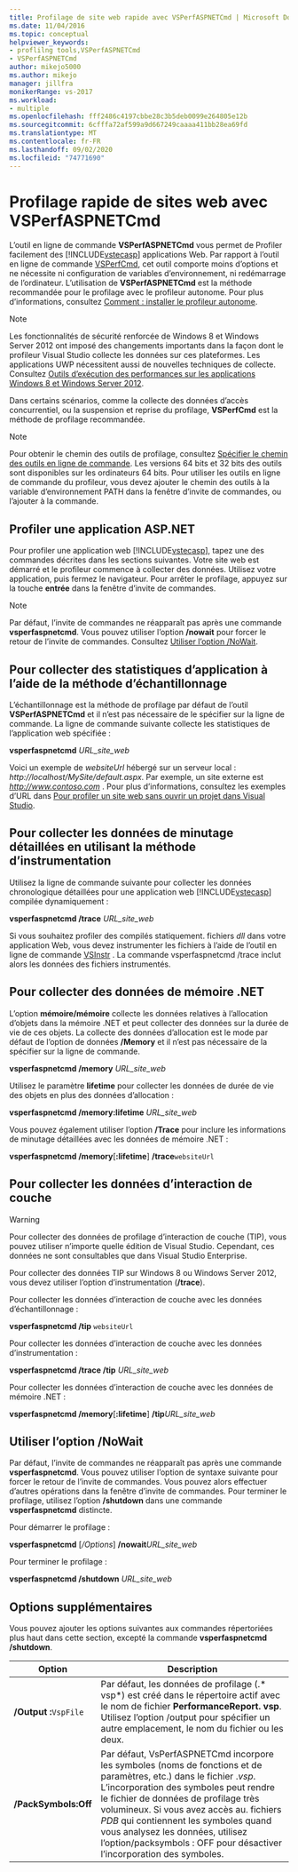 ```yaml
---
title: Profilage de site web rapide avec VSPerfASPNETCmd | Microsoft Docs
ms.date: 11/04/2016
ms.topic: conceptual
helpviewer_keywords:
- proflilng tools,VSPerfASPNETCmd
- VSPerfASPNETCmd
author: mikejo5000
ms.author: mikejo
manager: jillfra
monikerRange: vs-2017
ms.workload:
- multiple
ms.openlocfilehash: fff2486c4197cbbe28c3b5deb0099e264805e12b
ms.sourcegitcommit: 6cfffa72af599a9d667249caaaa411bb28ea69fd
ms.translationtype: MT
ms.contentlocale: fr-FR
ms.lasthandoff: 09/02/2020
ms.locfileid: "74771690"
---
```

# <a name="rapid-web-site-profiling-with-vsperfaspnetcmd"></a>Profilage rapide de sites web avec VSPerfASPNETCmd

L’outil en ligne de commande **VSPerfASPNETCmd** vous permet de Profiler facilement des [!INCLUDE[vstecasp](../code-quality/includes/vstecasp_md.md)] applications Web. Par rapport à l’outil en ligne de commande [VSPerfCmd](../profiling/vsperfcmd.md), cet outil comporte moins d’options et ne nécessite ni configuration de variables d’environnement, ni redémarrage de l’ordinateur. L’utilisation de **VSPerfASPNETCmd** est la méthode recommandée pour le profilage avec le profileur autonome. Pour plus d’informations, consultez [Comment : installer le profileur autonome](../profiling/how-to-install-the-stand-alone-profiler.md).

> [!NOTE]
> Les fonctionnalités de sécurité renforcée de Windows 8 et Windows Server 2012 ont imposé des changements importants dans la façon dont le profileur Visual Studio collecte les données sur ces plateformes. Les applications UWP nécessitent aussi de nouvelles techniques de collecte. Consultez [Outils d’exécution des performances sur les applications Windows 8 et Windows Server 2012](../profiling/performance-tools-on-windows-8-and-windows-server-2012-applications.md).

 Dans certains scénarios, comme la collecte des données d’accès concurrentiel, ou la suspension et reprise du profilage, **VSPerfCmd** est la méthode de profilage recommandée.

> [!NOTE]
> Pour obtenir le chemin des outils de profilage, consultez [Spécifier le chemin des outils en ligne de commande](../profiling/specifying-the-path-to-profiling-tools-command-line-tools.md). Les versions 64 bits et 32 bits des outils sont disponibles sur les ordinateurs 64 bits. Pour utiliser les outils en ligne de commande du profileur, vous devez ajouter le chemin des outils à la variable d’environnement PATH dans la fenêtre d’invite de commandes, ou l’ajouter à la commande.

## <a name="profile-an-aspnet-application"></a>Profiler une application ASP.NET

Pour profiler une application web [!INCLUDE[vstecasp](../code-quality/includes/vstecasp_md.md)], tapez une des commandes décrites dans les sections suivantes. Votre site web est démarré et le profileur commence à collecter des données. Utilisez votre application, puis fermez le navigateur. Pour arrêter le profilage, appuyez sur la touche **entrée** dans la fenêtre d’invite de commandes.

> [!NOTE]
> Par défaut, l’invite de commandes ne réapparaît pas après une commande **vsperfaspnetcmd**. Vous pouvez utiliser l’option **/nowait** pour forcer le retour de l’invite de commandes. Consultez [Utiliser l’option /NoWait](#use-the-nowait-option).

## <a name="to-collect-application-statistics-by-using-the-sampling-method"></a>Pour collecter des statistiques d’application à l’aide de la méthode d’échantillonnage
 L’échantillonnage est la méthode de profilage par défaut de l’outil **VSPerfASPNETCmd** et il n’est pas nécessaire de le spécifier sur la ligne de commande. La ligne de commande suivante collecte les statistiques de l’application web spécifiée :

 **vsperfaspnetcmd**  *URL_site_web*

 Voici un exemple de *websiteUrl* hébergé sur un serveur local : *http://localhost/MySite/default.aspx*. Par exemple, un site externe est *http://www.contoso.com* . Pour plus d’informations, consultez les exemples d’URL dans [Pour profiler un site web sans ouvrir un projet dans Visual Studio](how-to-collect-performance-data-for-a-web-site.md#to-profile-a-web-site-without-opening-a-project-in-visual-studio).

## <a name="to-collect-detailed-timing-data-by-using-the-instrumentation-method"></a>Pour collecter les données de minutage détaillées en utilisant la méthode d’instrumentation

Utilisez la ligne de commande suivante pour collecter les données chronologique détaillées pour une application web [!INCLUDE[vstecasp](../code-quality/includes/vstecasp_md.md)] compilée dynamiquement :

**vsperfaspnetcmd /trace**  *URL_site_web*

Si vous souhaitez profiler des compilés statiquement. fichiers *dll* dans votre application Web, vous devez instrumenter les fichiers à l’aide de l’outil en ligne de commande [VSInstr](../profiling/vsinstr.md) . La commande vsperfaspnetcmd /trace inclut alors les données des fichiers instrumentés.

## <a name="to-collect-net-memory-data"></a>Pour collecter des données de mémoire .NET

L’option **mémoire/mémoire** collecte les données relatives à l’allocation d’objets dans la mémoire .NET et peut collecter des données sur la durée de vie de ces objets. La collecte des données d’allocation est le mode par défaut de l’option de données **/Memory** et il n’est pas nécessaire de la spécifier sur la ligne de commande.

 **vsperfaspnetcmd /memory** *URL_site_web*

 Utilisez le paramètre **lifetime** pour collecter les données de durée de vie des objets en plus des données d’allocation :

 **vsperfaspnetcmd /memory:lifetime** *URL_site_web*

 Vous pouvez également utiliser l’option **/Trace** pour inclure les informations de minutage détaillées avec les données de mémoire .NET :

 **vsperfaspnetcmd /memory**[**:lifetime**] **/trace**`websiteUrl`

## <a name="to-collect-tier-interaction-data"></a>Pour collecter les données d’interaction de couche

> [!WARNING]
> Pour collecter des données de profilage d’interaction de couche (TIP), vous pouvez utiliser n’importe quelle édition de Visual Studio. Cependant, ces données ne sont consultables que dans Visual Studio Enterprise.
>
> Pour collecter des données TIP sur Windows 8 ou Windows Server 2012, vous devez utiliser l’option d’instrumentation (**/trace**).

Pour collecter les données d’interaction de couche avec les données d’échantillonnage :

**vsperfaspnetcmd /tip** `websiteUrl`

Pour collecter les données d’interaction de couche avec les données d’instrumentation :

**vsperfaspnetcmd /trace /tip** *URL_site_web*

Pour collecter les données d’interaction de couche avec les données de mémoire .NET :

**vsperfaspnetcmd /memory**[**:lifetime**] **/tip**_URL_site_web_

## <a name="use-the-nowait-option"></a>Utiliser l’option /NoWait

Par défaut, l’invite de commandes ne réapparaît pas après une commande **vsperfaspnetcmd**. Vous pouvez utiliser l’option de syntaxe suivante pour forcer le retour de l’invite de commandes. Vous pouvez alors effectuer d’autres opérations dans la fenêtre d’invite de commandes. Pour terminer le profilage, utilisez l’option **/shutdown** dans une commande **vsperfaspnetcmd** distincte.

Pour démarrer le profilage :

**vsperfaspnetcmd** [*/Options*] **/nowait**_URL_site_web_

Pour terminer le profilage :

**vsperfaspnetcmd /shutdown** *URL_site_web*

## <a name="additional-options"></a>Options supplémentaires

Vous pouvez ajouter les options suivantes aux commandes répertoriées plus haut dans cette section, excepté la commande **vsperfaspnetcmd /shutdown**.

|Option|Description|
|------------|-----------------|
|**/Output :**`VspFile`|Par défaut, les données de profilage (.* vsp*) est créé dans le répertoire actif avec le nom de fichier **PerformanceReport. vsp**. Utilisez l’option /output pour spécifier un autre emplacement, le nom du fichier ou les deux.|
|**/PackSymbols:Off**|Par défaut, VsPerfASPNETCmd incorpore les symboles (noms de fonctions et de paramètres, etc.) dans le fichier .*vsp*. L’incorporation des symboles peut rendre le fichier de données de profilage très volumineux. Si vous avez accès au. fichiers *PDB* qui contiennent les symboles quand vous analysez les données, utilisez l’option/packsymbols : OFF pour désactiver l’incorporation des symboles.|
